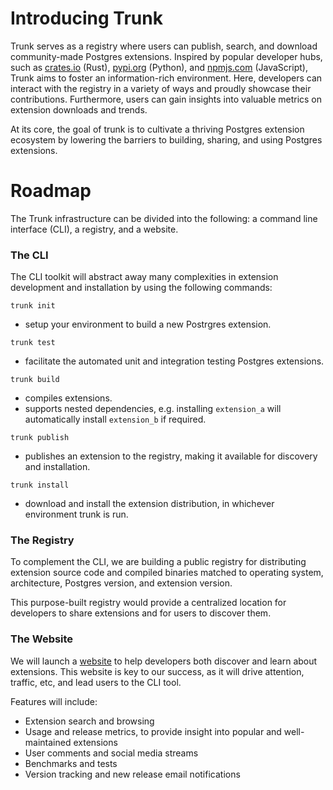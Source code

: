 # Introducing Trunk

Trunk serves as a registry where users can publish, search, and download community-made Postgres extensions. Inspired by popular developer hubs, such as [crates.io](http://crates.io) (Rust), [pypi.org](http://pypi.org) (Python), and [npmjs.com](http://npmjs.com) (JavaScript), Trunk aims to foster an information-rich environment. Here, developers can interact with the registry in a variety of ways and proudly showcase their contributions. Furthermore, users can gain insights into valuable metrics on extension downloads and trends.

At its core, the goal of trunk is to cultivate a thriving Postgres extension ecosystem by lowering the barriers to building, sharing, and using Postgres extensions.

# Roadmap

The Trunk infrastructure can be divided into the following: a command line interface (CLI), a registry, and a website.

### The CLI

The CLI toolkit will abstract away many complexities in extension development and installation by using the following commands:

`trunk init`
- setup your environment to build a new Postrgres extension.

`trunk test`
- facilitate the automated unit and integration testing Postgres extensions.

`trunk build`
- compiles extensions.
- supports nested dependencies, e.g. installing `extension_a` will automatically install `extension_b` if required.

`trunk publish`
- publishes an extension to the registry, making it available for discovery and installation.

`trunk install`
- download and install the extension distribution, in whichever environment trunk is run.

### The Registry

To complement the CLI, we are building a public registry for distributing extension source code and compiled binaries matched to operating system, architecture, Postgres version, and extension version.

This purpose-built registry would provide a centralized location for developers to share extensions and for users to discover them.

### The Website

We will launch a [website](https://pgtrunk.io) to help developers both discover and learn about extensions. This website is key to our success, as it will drive attention, traffic, etc, and lead users to the CLI tool.

Features will include:

- Extension search and browsing
- Usage and release metrics, to provide insight into popular and well-maintained extensions
- User comments and social media streams
- Benchmarks and tests
- Version tracking and new release email notifications
